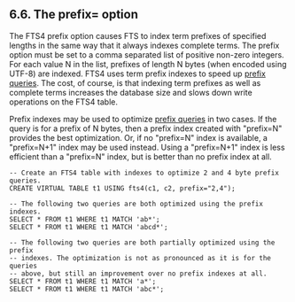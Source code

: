 ## 6\.6\. The prefix\= option



 The FTS4 prefix option causes FTS to index term prefixes of specified lengths
 in the same way that it always indexes complete terms. The prefix option
 must be set to a comma separated list of positive non\-zero integers.
 For each value N in the list, prefixes of length N bytes (when encoded
 using UTF\-8\) are indexed. FTS4 uses term prefix indexes to speed up
 [prefix queries](fts3.html#termprefix). The cost, of course, is that indexing term prefixes as
 well as complete terms increases the database size and slows down write
 operations on the FTS4 table.




 Prefix indexes may be used to optimize [prefix queries](fts3.html#termprefix) in two cases.
 If the query is for a prefix of N bytes, then a prefix index created
 with "prefix\=N" provides the best optimization. Or, if no "prefix\=N"
 index is available, a "prefix\=N\+1" index may be used instead.
 Using a "prefix\=N\+1" index is less
 efficient than a "prefix\=N" index, but is better than no prefix index at all.




```
-- Create an FTS4 table with indexes to optimize 2 and 4 byte prefix queries.
CREATE VIRTUAL TABLE t1 USING fts4(c1, c2, prefix="2,4");

-- The following two queries are both optimized using the prefix indexes.
SELECT * FROM t1 WHERE t1 MATCH 'ab*';
SELECT * FROM t1 WHERE t1 MATCH 'abcd*';

-- The following two queries are both partially optimized using the prefix
-- indexes. The optimization is not as pronounced as it is for the queries
-- above, but still an improvement over no prefix indexes at all.
SELECT * FROM t1 WHERE t1 MATCH 'a*';
SELECT * FROM t1 WHERE t1 MATCH 'abc*';

```



